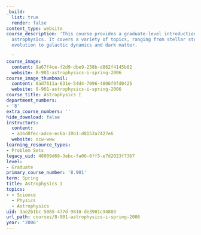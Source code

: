 ```yaml
---
_build:
  list: true
  render: false
content_type: website
course_description: 'This course provides a graduate-level introduction to stellar
  astrophysics. It covers a variety of topics, ranging from stellar structure and
  evolution to galactic dynamics and dark matter.

  '
course_image:
  content: 9a67f4ce-f2d9-dbe9-258b-d862f4145b02
  website: 8-901-astrophysics-i-spring-2006
course_image_thumbnail:
  content: 8ad7611a-631e-54d4-7096-4806f9fd0425
  website: 8-901-astrophysics-i-spring-2006
course_title: Astrophysics I
department_numbers:
- '8'
extra_course_numbers: ''
hide_download: false
instructors:
  content:
  - a16d0fec-adce-ec6a-10b1-d8153a7427e6
  website: ocw-www
learning_resource_types:
- Problem Sets
legacy_uid: 48009d69-3ebc-fa06-6ff5-e7d2023f7367
level:
- Graduate
primary_course_number: '8.901'
term: Spring
title: Astrophysics I
topics:
- - Science
  - Physics
  - Astrophysics
uid: 3ae2b1bc-5085-477d-9810-de3901c94803
url_path: courses/8-901-astrophysics-i-spring-2006
year: '2006'
---
```

